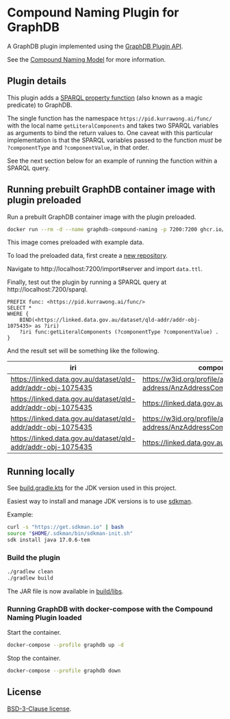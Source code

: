 # Compound Naming Plugin for GraphDB

A GraphDB plugin implemented using the [GraphDB Plugin API](https://graphdb.ontotext.com/documentation/10.2/plug-in-api.html).

See the [Compound Naming Model](https://linked.data.gov.au/def/cn) for more information.

## Plugin details

This plugin adds a [SPARQL property function](https://graphdb.ontotext.com/documentation/10.2/sparql-functions-reference.html#sparql-functions-vs-magic-predicates) (also known as a magic predicate) to GraphDB.

The single function has the namespace `https://pid.kurrawong.ai/func/` with the local name `getLiteralComponents` and takes two SPARQL variables as arguments to bind the return values to. One caveat with this particular implementation is that the SPARQL variables passed to the function _must_ be `?componentType` and `?componentValue`, in that order.

See the next section below for an example of running the function within a SPARQL query.

## Running prebuilt GraphDB container image with plugin preloaded

Run a prebuilt GraphDB container image with the plugin preloaded.

```bash
docker run --rm -d --name graphdb-compound-naming -p 7200:7200 ghcr.io/kurrawong/graphdb-compound-naming
```

This image comes preloaded with example data.

To load the preloaded data, first create a [new repository](http://localhost:7200/repository).

Navigate to http://localhost:7200/import#server and import `data.ttl`.

Finally, test out the plugin by running a SPARQL query at http://localhost:7200/sparql.

```sparql
PREFIX func: <https://pid.kurrawong.ai/func/>
SELECT *
WHERE {
    BIND(<https://linked.data.gov.au/dataset/qld-addr/addr-obj-1075435> as ?iri)
    ?iri func:getLiteralComponents (?componentType ?componentValue) .
}
```

And the result set will be something like the following.

| iri                                                          | componentType                                                             | componentValue |
|--------------------------------------------------------------|---------------------------------------------------------------------------|----------------|
| https://linked.data.gov.au/dataset/qld-addr/addr-obj-1075435 | https://w3id.org/profile/anz-address/AnzAddressComponentTypes/numberFirst | 72             |
| https://linked.data.gov.au/dataset/qld-addr/addr-obj-1075435 | https://linked.data.gov.au/def/roads/ct/RoadType                          | ST (Y)         |
| https://linked.data.gov.au/dataset/qld-addr/addr-obj-1075435 | https://w3id.org/profile/anz-address/AnzAddressComponentTypes/locality    | SHORNCLIFFE    |
| https://linked.data.gov.au/dataset/qld-addr/addr-obj-1075435 | https://linked.data.gov.au/def/roads/ct/RoadName                          | Yundah         |

## Running locally

See [build.gradle.kts](build.gradle.kts) for the JDK version used in this project.

Easiest way to install and manage JDK versions is to use [sdkman](https://sdkman.io/install).

Example:

```bash
curl -s "https://get.sdkman.io" | bash
source "$HOME/.sdkman/bin/sdkman-init.sh"
sdk install java 17.0.6-tem
```

### Build the plugin

```bash
./gradlew clean
./gradlew build
```

The JAR file is now available in [build/libs](build/libs).

### Running GraphDB with docker-compose with the Compound Naming Plugin loaded

Start the container.

```bash
docker-compose --profile graphdb up -d
```

Stop the container.

```bash
docker-compose --profile graphdb down
```

## License

[BSD-3-Clause license](LICENSE).
